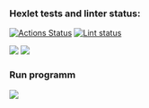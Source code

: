 ### Hexlet tests and linter status:
[![Actions Status](https://github.com/garryfisher/python-project-50/workflows/hexlet-check/badge.svg)](https://github.com/garryfisher/python-project-50/actions)
[![Lint status](https://github.com/garryfisher/python-project-50/actions/workflows/make-lint/badge.svg)](https://github.com/garryfisher/python-project-50/actions)

<a href="https://codeclimate.com/github/garryfisher/python-project-50/maintainability"><img src="https://api.codeclimate.com/v1/badges/df0c9295986e60cf71d0/maintainability" /></a>
<a href="https://codeclimate.com/github/garryfisher/python-project-50/test_coverage"><img src="https://api.codeclimate.com/v1/badges/df0c9295986e60cf71d0/test_coverage" /></a>

<h3>Run programm</h3>
<a href="https://asciinema.org/a/tEKZlrQX0zuxidpBsrmaoSfS7" target="_blank"><img src="https://asciinema.org/a/tEKZlrQX0zuxidpBsrmaoSfS7.svg" /></a>
